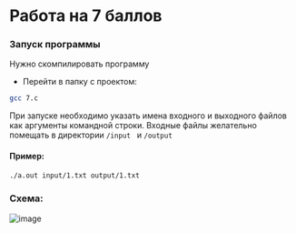 # Работа на 7 баллов

### Запуск программы
Нужно скомпилировать программу
- Перейти в папку с проектом:
```bash
gcc 7.c
```
При запуске необходимо указать имена входного и выходного файлов как аргументы командной строки. Входные файлы желательно помещать в директории ```/input ``` и ```/output ```
#### Пример:
```bash
./a.out input/1.txt output/1.txt
```

### Схема:
![image](https://github.com/StepaKH/OS/assets/109822810/5e557d54-5112-43c1-8b7a-999356cbe9e5)

